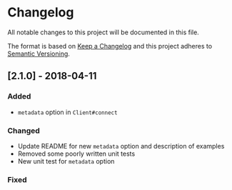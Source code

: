 # Changelog
All notable changes to this project will be documented in this file.

The format is based on [Keep a Changelog](http://keepachangelog.com/en/1.0.0/)
and this project adheres to [Semantic Versioning](http://semver.org/spec/v2.0.0.html).

## [2.1.0] - 2018-04-11
### Added
- `metadata` option in `Client#connect`

### Changed
- Update README for new `metadata` option and description of examples
- Removed some poorly written unit tests
- New unit test for `metadata` option

### Fixed
